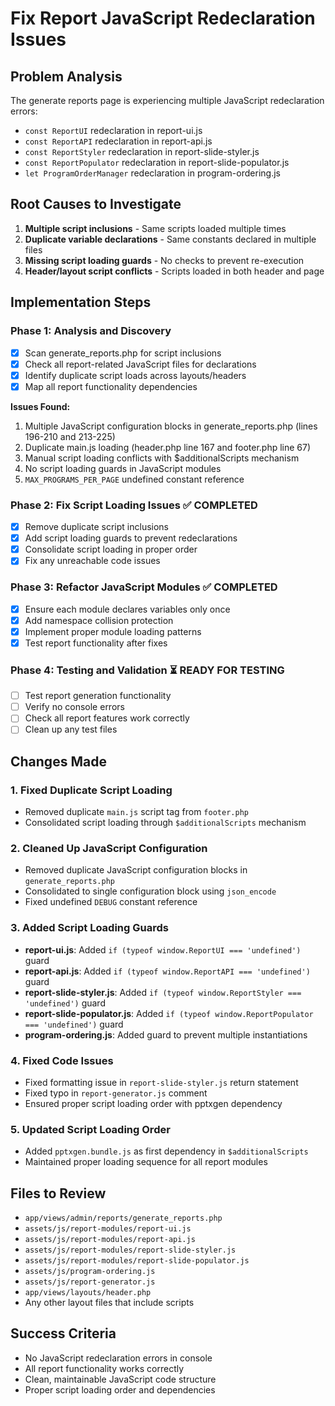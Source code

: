 # Fix Report JavaScript Redeclaration Issues

## Problem Analysis
The generate reports page is experiencing multiple JavaScript redeclaration errors:
- `const ReportUI` redeclaration in report-ui.js
- `const ReportAPI` redeclaration in report-api.js  
- `const ReportStyler` redeclaration in report-slide-styler.js
- `const ReportPopulator` redeclaration in report-slide-populator.js
- `let ProgramOrderManager` redeclaration in program-ordering.js

## Root Causes to Investigate
1. **Multiple script inclusions** - Same scripts loaded multiple times
2. **Duplicate variable declarations** - Same constants declared in multiple files
3. **Missing script loading guards** - No checks to prevent re-execution
4. **Header/layout script conflicts** - Scripts loaded in both header and page

## Implementation Steps

### Phase 1: Analysis and Discovery
- [x] Scan generate_reports.php for script inclusions
- [x] Check all report-related JavaScript files for declarations
- [x] Identify duplicate script loads across layouts/headers
- [x] Map all report functionality dependencies

**Issues Found:**
1. Multiple JavaScript configuration blocks in generate_reports.php (lines 196-210 and 213-225)
2. Duplicate main.js loading (header.php line 167 and footer.php line 67)
3. Manual script loading conflicts with $additionalScripts mechanism
4. No script loading guards in JavaScript modules
5. `MAX_PROGRAMS_PER_PAGE` undefined constant reference

### Phase 2: Fix Script Loading Issues ✅ COMPLETED
- [x] Remove duplicate script inclusions
- [x] Add script loading guards to prevent redeclarations
- [x] Consolidate script loading in proper order
- [x] Fix any unreachable code issues

### Phase 3: Refactor JavaScript Modules ✅ COMPLETED
- [x] Ensure each module declares variables only once
- [x] Add namespace collision protection
- [x] Implement proper module loading patterns
- [x] Test report functionality after fixes

### Phase 4: Testing and Validation ⏳ READY FOR TESTING
- [ ] Test report generation functionality
- [ ] Verify no console errors
- [ ] Check all report features work correctly
- [ ] Clean up any test files

## Changes Made

### 1. Fixed Duplicate Script Loading
- Removed duplicate `main.js` script tag from `footer.php`
- Consolidated script loading through `$additionalScripts` mechanism

### 2. Cleaned Up JavaScript Configuration
- Removed duplicate JavaScript configuration blocks in `generate_reports.php`
- Consolidated to single configuration block using `json_encode`
- Fixed undefined `DEBUG` constant reference

### 3. Added Script Loading Guards
- **report-ui.js**: Added `if (typeof window.ReportUI === 'undefined')` guard
- **report-api.js**: Added `if (typeof window.ReportAPI === 'undefined')` guard  
- **report-slide-styler.js**: Added `if (typeof window.ReportStyler === 'undefined')` guard
- **report-slide-populator.js**: Added `if (typeof window.ReportPopulator === 'undefined')` guard
- **program-ordering.js**: Added guard to prevent multiple instantiations

### 4. Fixed Code Issues
- Fixed formatting issue in `report-slide-styler.js` return statement
- Fixed typo in `report-generator.js` comment
- Ensured proper script loading order with pptxgen dependency

### 5. Updated Script Loading Order
- Added `pptxgen.bundle.js` as first dependency in `$additionalScripts`
- Maintained proper loading sequence for all report modules

## Files to Review
- `app/views/admin/reports/generate_reports.php`
- `assets/js/report-modules/report-ui.js`
- `assets/js/report-modules/report-api.js`
- `assets/js/report-modules/report-slide-styler.js`
- `assets/js/report-modules/report-slide-populator.js`
- `assets/js/program-ordering.js`
- `assets/js/report-generator.js`
- `app/views/layouts/header.php`
- Any other layout files that include scripts

## Success Criteria
- No JavaScript redeclaration errors in console
- All report functionality works correctly
- Clean, maintainable JavaScript code structure
- Proper script loading order and dependencies
